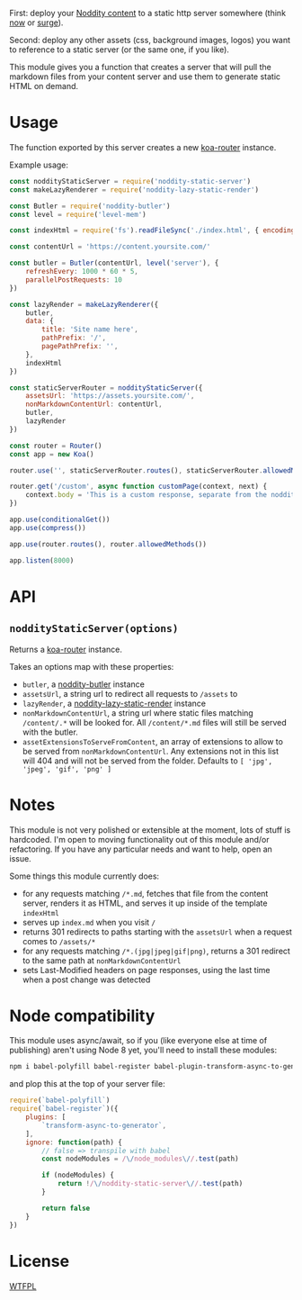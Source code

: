 First: deploy your [Noddity content](http://noddity.com/#!/post/noddity-backend.md) to a static http server somewhere (think [now](https://zeit.co/now) or [surge](https://surge.sh/)).

Second: deploy any other assets (css, background images, logos) you want to reference to a static server (or the same one, if you like).

This module gives you a function that creates a server that will pull the markdown files from your content server and use them to generate static HTML on demand.

# Usage

The function exported by this server creates a new [koa-router](https://github.com/alexmingoia/koa-router) instance.

Example usage:

```js
const noddityStaticServer = require('noddity-static-server')
const makeLazyRenderer = require('noddity-lazy-static-render')

const Butler = require('noddity-butler')
const level = require('level-mem')

const indexHtml = require('fs').readFileSync('./index.html', { encoding: 'utf8' })

const contentUrl = 'https://content.yoursite.com/'

const butler = Butler(contentUrl, level('server'), {
	refreshEvery: 1000 * 60 * 5,
	parallelPostRequests: 10
})

const lazyRender = makeLazyRenderer({
	butler,
	data: {
		title: 'Site name here',
		pathPrefix: '/',
		pagePathPrefix: '',
	},
	indexHtml
})

const staticServerRouter = noddityStaticServer({
	assetsUrl: 'https://assets.yoursite.com/',
	nonMarkdownContentUrl: contentUrl,
	butler,
	lazyRender
})

const router = Router()
const app = new Koa()

router.use('', staticServerRouter.routes(), staticServerRouter.allowedMethods())

router.get('/custom', async function customPage(context, next) {
	context.body = 'This is a custom response, separate from the noddity-static-server routes!'
})

app.use(conditionalGet())
app.use(compress())

app.use(router.routes(), router.allowedMethods())

app.listen(8000)
```

# API

## `noddityStaticServer(options)`

Returns a [koa-router](https://github.com/alexmingoia/koa-router) instance.

Takes an options map with these properties:

- `butler`, a [noddity-butler](https://github.com/TehShrike/noddity-butler) instance
- `assetsUrl`, a string url to redirect all requests to `/assets` to
- `lazyRender`, a [noddity-lazy-static-render](https://github.com/TehShrike/noddity-lazy-static-render) instance
- `nonMarkdownContentUrl`, a string url where static files matching `/content/.*` will be looked for. All `/content/*.md` files will still be served with the butler.
- `assetExtensionsToServeFromContent`, an array of extensions to allow to be served from `nonMarkdownContentUrl`.  Any extensions not in this list will 404 and will not be served from the folder.  Defaults to `[ 'jpg', 'jpeg', 'gif', 'png' ]`

# Notes

This module is not very polished or extensible at the moment, lots of stuff is hardcoded.  I'm open to moving functionality out of this module and/or refactoring.  If you have any particular needs and want to help, open an issue.

Some things this module currently does:

- for any requests matching `/*.md`, fetches that file from the content server, renders it as HTML, and serves it up inside of the template `indexHtml`
- serves up `index.md` when you visit `/`
- returns 301 redirects to paths starting with the `assetsUrl` when a request comes to `/assets/*`
- for any requests matching `/*.(jpg|jpeg|gif|png)`, returns a 301 redirect to the same path at `nonMarkdownContentUrl`
- sets Last-Modified headers on page responses, using the last time when a post change was detected

# Node compatibility

This module uses async/await, so if you (like everyone else at time of publishing) aren't using Node 8 yet, you'll need to install these modules:

```sh
npm i babel-polyfill babel-register babel-plugin-transform-async-to-generator -S
```

and plop this at the top of your server file:

```js
require(`babel-polyfill`)
require(`babel-register`)({
	plugins: [
		`transform-async-to-generator`,
	],
	ignore: function(path) {
		// false => transpile with babel
		const nodeModules = /\/node_modules\//.test(path)

		if (nodeModules) {
			return !/\/noddity-static-server\//.test(path)
		}

		return false
	}
})
```

# License

[WTFPL](http://wtfpl2.com/)
